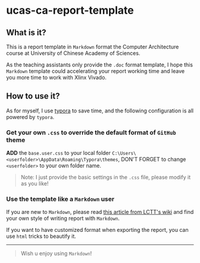 # ucas-ca-report-template

## What is it?

This is a report template in `Markdown` format the Computer Architecture course at University of Chinese Academy of Sciences.

As the teaching assistants only provide the `.doc` format template, I hope this `Markdown` template could accelerating your report working time and leave you more time to work with Xlinx Vivado.

## How to use it?

As for myself, I use [typora](https://typora.io/) to save time, and the following configuration is all powered by `typora`.

### Get your own `.css` to override the default format of `GitHub` theme

**ADD** the `base.user.css` to your local folder `C:\Users\<userfolder>\AppData\Roaming\Typora\themes`, DON'T FORGET to change `<userfolder>` to your own folder name.

> Note: I just provide the basic settings in the `.css` file, please modify it as you like!

### Use the template like a `Markdown` user

If you are new to `Markdown`, please read [this article from LCTT's wiki](https://lctt.github.io/wiki/tutorials/copywriting.html) and find your own style of writing report with `Markdown`.

If you want to have customized format when exporting the report, you can use `html` tricks to beautify it.



---

> Wish u enjoy using `Markdown`!


